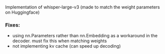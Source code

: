 Implementation of whisper-large-v3 (made to match the weight parameters on Huggingface)

### Fixes:
* using nn.Parameters rather than nn.Embedding as a workaround in the decoder. must fix this when matching weights
* not implementing kv cache (can speed up decoding)
